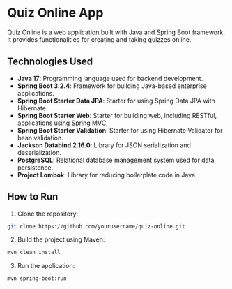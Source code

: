 # Quiz Online App

Quiz Online is a web application built with Java and Spring Boot framework. It provides functionalities for creating and taking quizzes online.

## Technologies Used

- **Java 17**: Programming language used for backend development.
- **Spring Boot 3.2.4**: Framework for building Java-based enterprise applications.
- **Spring Boot Starter Data JPA**: Starter for using Spring Data JPA with Hibernate.
- **Spring Boot Starter Web**: Starter for building web, including RESTful, applications using Spring MVC.
- **Spring Boot Starter Validation**: Starter for using Hibernate Validator for bean validation.
- **Jackson Databind 2.16.0**: Library for JSON serialization and deserialization.
- **PostgreSQL**: Relational database management system used for data persistence.
- **Project Lombok**: Library for reducing boilerplate code in Java.

## How to Run

1. Clone the repository:

```bash
git clone https://github.com/yourusername/quiz-online.git
```

2. Build the project using Maven:
```bash
mvn clean install
```
3. Run the application:
```bash
mvn spring-boot:run
 ```




